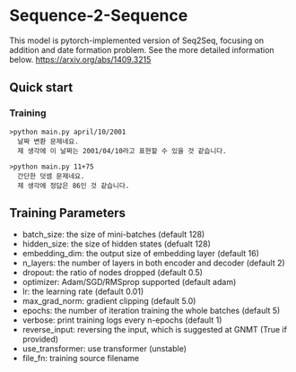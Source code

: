 # Sequence-2-Sequence

This model is pytorch-implemented version of Seq2Seq, focusing on addition and date formation problem. See the more detailed information below.
https://arxiv.org/abs/1409.3215

## Quick start
### Training
```buildoutcfg
>python main.py april/10/2001
  날짜 변환 문제네요.
  제 생각에 이 날짜는 2001/04/10라고 표현할 수 있을 것 같습니다.
```

```buildoutcfg
>python main.py 11+75
  간단한 덧셈 문제네요.
  제 생각에 정답은 86인 것 같습니다.
```

## Training Parameters
* batch_size: the size of mini-batches (default 128)
* hidden_size: the size of hidden states (defualt 128)
* embedding_dim: the output size of embedding layer (default 16)
* n_layers: the number of layers in both encoder and decoder (default 2)
* dropout: the ratio of nodes dropped (default 0.5)
* optimizer: Adam/SGD/RMSprop supported (default adam)
* lr: the learning rate (default 0.01)
* max_grad_norm: gradient clipping (default 5.0)
* epochs: the number of iteration training the whole batches (default 5)
* verbose: print training logs every n-epochs (default 1)
* reverse_input: reversing the input, which is suggested at GNMT (True if provided)
* use_transformer: use transformer (unstable)
* file_fn: training source filename